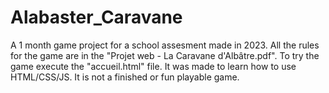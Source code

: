 # Alabaster_Caravane
A 1 month game project for a school assesment made in 2023.
All the rules for the game are in the "Projet web - La Caravane d'Albâtre.pdf".
To try the game execute the "accueil.html" file.
It was made to learn how to use HTML/CSS/JS. 
It is not a finished or fun playable game.
